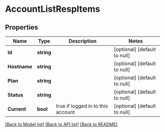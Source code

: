 # AccountListRespItems

## Properties
Name | Type | Description | Notes
------------ | ------------- | ------------- | -------------
**Id** | **string** |  | [optional] [default to null]
**Hostname** | **string** |  | [optional] [default to null]
**Plan** | **string** |  | [optional] [default to null]
**Status** | **string** |  | [optional] [default to null]
**Current** | **bool** | true if logged in to this account | [optional] [default to null]

[[Back to Model list]](../README.md#documentation-for-models) [[Back to API list]](../README.md#documentation-for-api-endpoints) [[Back to README]](../README.md)


